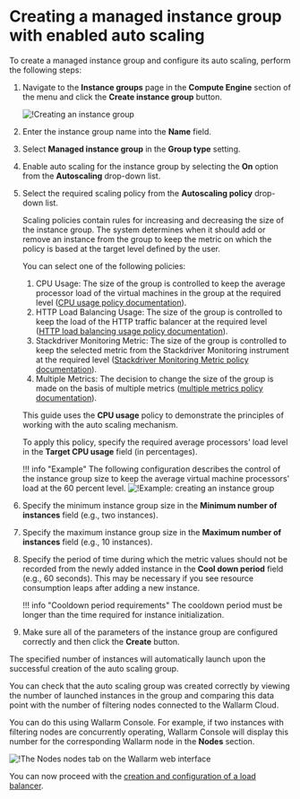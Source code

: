 [img-creating-instance-group]:          ../../../images/installation-gcp/auto-scaling/common/autoscaling-group-guide/create-instance-group.png
[img-create-instance-group-example]:    ../../../images/installation-gcp/auto-scaling/common/autoscaling-group-guide/create-scalable-instance-group.png
[img-checking-nodes-operation]:         ../../../images/cloud-node-status.png

[link-cpu-usage-policy]:                            https://cloud.google.com/compute/docs/autoscaler/scaling-cpu-load-balancing
[link-http-load-balancing-policy]:                  https://cloud.google.com/compute/docs/autoscaler/scaling-cpu-load-balancing#scaling_based_on_https_load_balancing_serving_capacity
[link-stackdriver-monitoring-metric-policy]:        https://cloud.google.com/compute/docs/autoscaler/scaling-stackdriver-monitoring-metrics
[link-multiple-metrics-policy]:                     https://cloud.google.com/compute/docs/autoscaler/multiple-policies
[link-creating-load-balancer]:                      load-balancing-guide.md

#  Creating a managed instance group with enabled auto scaling

To create a managed instance group and configure its auto scaling, perform the following steps:

1.  Navigate to the **Instance groups** page in the **Compute Engine** section of the menu and click the **Create instance group** button.

    ![!Creating an instance group][img-creating-instance-group]

2.  Enter the instance group name into the **Name** field.

3.  Select **Managed instance group** in the **Group type** setting.

4.  Enable auto scaling for the instance group by selecting the **On** option from the **Autoscaling** drop-down list.

5.  Select the required scaling policy from the **Autoscaling policy** drop-down list. 
    
    Scaling policies contain rules for increasing and decreasing the size of the instance group. The system determines when it should add or remove an instance from the group to keep the metric on which the policy is based at the target level defined by the user.
    
    You can select one of the following policies:
    
    1.  CPU Usage: The size of the group is controlled to keep the average processor load of the virtual machines in the group at the required level ([CPU usage policy documentation][link-cpu-usage-policy]).
    2.  HTTP Load Balancing Usage: The size of the group is controlled to keep the load of the HTTP traffic balancer at the required level ([HTTP load balancing usage policy documentation][link-http-load-balancing-policy]).
    3.  Stackdriver Monitoring Metric: The size of the group is controlled to keep the selected metric from the Stackdriver Monitoring instrument at the required level ([Stackdriver Monitoring Metric policy documentation][link-stackdriver-monitoring-metric-policy]).
    4.  Multiple Metrics: The decision to change the size of the group is made on the basis of multiple metrics ([multiple metrics policy documentation][link-multiple-metrics-policy]). 
    
    This guide uses the **CPU usage** policy to demonstrate the principles of working with the auto scaling mechanism.
    
    To apply this policy, specify the required average processors' load level in the **Target CPU usage** field (in percentages).
    
    !!! info "Example"
        The following configuration describes the control of the instance group size to keep the average virtual machine processors' load at the 60 percent level.
        ![!Example: creating an instance group][img-create-instance-group-example]

6.  Specify the minimum instance group size in the **Minimum number of instances** field (e.g., two instances).

7.  Specify the maximum instance group size in the **Maximum number of instances** field (e.g., 10 instances).

8.  Specify the period of time during which the metric values should not be recorded from the newly added instance in the **Cool down period** field (e.g., 60 seconds). This may be necessary if you see resource consumption leaps after adding a new instance. 

    !!! info "Cooldown period requirements"
        The cooldown period must be longer than the time required for instance initialization.

9.  Make sure all of the parameters of the instance group are configured correctly and then click the **Create** button.

The specified number of instances will automatically launch upon the successful creation of the auto scaling group.

You can check that the auto scaling group was created correctly by viewing the number of launched instances in the group and comparing this data point with the number of filtering nodes connected to the Wallarm Cloud.

You can do this using Wallarm Console. For example, if two instances with filtering nodes are concurrently operating, Wallarm Console will display this number for the corresponding Wallarm node in the **Nodes** section.

![!The **Nodes** nodes tab on the Wallarm web interface][img-checking-nodes-operation]

You can now proceed with the [creation and configuration of a load balancer][link-creating-load-balancer].